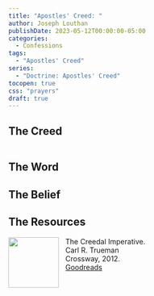 ```yaml
---
title: "Apostles' Creed: "
author: Joseph Louthan
publishDate: 2023-05-12T00:00:00-05:00
categories:
  - Confessions
tags:
  - "Apostles' Creed"
series:
  - "Doctrine: Apostles' Creed"
tocopen: true
css: "prayers"
draft: true
---
```


## The Creed

```text

```

<div style="page-break-after: always;"></div>

## The Word

<div style="page-break-after: always;"></div>

## The Belief

### 

## The Resources

<img src="/images/resources/book-creedal-imperative-trueman.jpg" align="left" width="100" style="padding-right: 10px" />The Creedal Imperative.  
Carl R. Trueman  
Crossway, 2012.  
[Goodreads](https://www.goodreads.com/book/show/14452976-the-creedal-imperative?ac=1&from_search=true&qid=GTaJVGWwOY&rank=1)

<p style="clear:both;">

